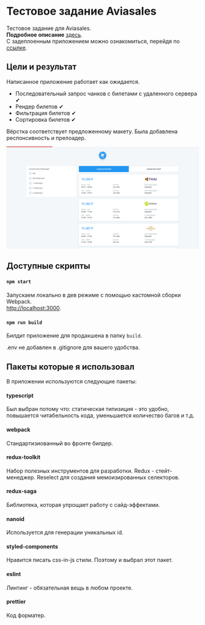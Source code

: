 # Тестовое задание Aviasales

Тестовое задание для Aviasales.<br />
**Подробное описание** [здесь](https://github.com/KosyanMedia/test-tasks/tree/master/aviasales_frontend).<br />
С задеплоенным приложением можно ознакомиться, перейдя по [ссылке](https://my-aviasales-test-task.vercel.app/).

## Цели и результат

Написанное приложение работает как ожидается.

- Последовательный запрос чанков с билетами с удаленного сервера ✔
- Рендер билетов ✔
- Фильтрация билетов ✔
- Сортировка билетов ✔

Вёрстка соответствует предложенному макету. Была добавлена респонсивность и прелоадер.

![example](/example.png)

## Доступные скрипты

#### `npm start`

Запускаем локально в дев режиме с помощью кастомной сборки Webpack.<br>
[http://localhost:3000](http://localhost:3000).

#### `npm run build`

Билдит приложение для продакшена в папку `build`.

.env не добавлен в .gitignore для вашего удобства.

## Пакеты которые я использовал

В приложении используются следующие пакеты:

#### typescript

Был выбран потому что: статическая типизиция - это удобно, повышается читабельность кода, уменьшается количество багов и т.д.

#### webpack

Стандартизиованный во фронте билдер.

#### redux-toolkit

Набор полезных инструментов для разработки.
Redux - стейт-менеджер.
Reselect для создания мемоизированных селекторов.

#### redux-saga

Библиотека, которая упрощает работу с сайд-эффектами.

#### nanoid

Используется для генерации уникальных id.

#### styled-components

Нравится писать css-in-js стили. Поэтому и выбрал этот пакет.

#### eslint

Линтинг - обязательная вещь в любом проекте.

#### prettier

Код форматер.
